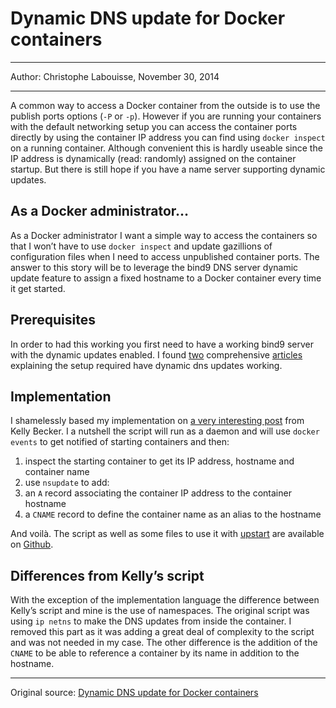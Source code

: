 # Dynamic DNS update for Docker containers

---

Author: Christophe Labouisse, November 30, 2014

---

A common way to access a Docker container from the outside is to use the publish ports options (`-P` or `-p`). However if you are running your containers with the default networking setup you can access the container ports directly by using the container IP address you can find using `docker inspect` on a running container. Although convenient this is hardly useable since the IP address is dynamically (read: randomly) assigned on the container startup. But there is still hope if you have a name server supporting dynamic updates.

## As a Docker administrator…

As a Docker administrator I want a simple way to access the containers so that I won’t have to use `docker inspect` and update gazillions of configuration files when I need to access unpublished container ports. The answer to this story will be to leverage the bind9 DNS server dynamic update feature to assign a fixed hostname to a Docker container every time it get started.

## Prerequisites

In order to had this working you first need to have a working bind9 server with the dynamic updates enabled. I found [two](https://www.erianna.com/nsupdate-dynamic-dns-updates-with-bind9) comprehensive [articles](https://www.debian-administration.org/article/591/Using_the_dynamic_DNS_editor_nsupdate) explaining the setup required have dynamic dns updates working.

## Implementation

I shamelessly based my implementation on [a very interesting post](http://objectiveoriented.com/devops/2014/02/15/docker-io-service-discovery-your-network-and-how-to-make-it-work/) from Kelly Becker. I a nutshell the script will run as a daemon and will use `docker events` to get notified of starting containers and then:

1. inspect the starting container to get its IP address, hostname and container name
2. use `nsupdate` to add:
3. an `A` record associating the container IP address to the container hostname
4. a `CNAME` record to define the container name as an alias to the hostname

And voilà. The script as well as some files to use it with [upstart](http://upstart.ubuntu.com/) are available on [Github](https://github.com/ggtools/docker-tools).

## Differences from Kelly’s script

With the exception of the implementation language the difference between Kelly’s script and mine is the use of namespaces. The original script was using `ip netns` to make the DNS updates from inside the container. I removed this part as it was adding a great deal of complexity to the script and was not needed in my case. The other difference is the addition of the `CNAME` to be able to reference a container by its name in addition to the hostname.

---

Original source: [Dynamic DNS update for Docker containers](http://www.labouisse.com/how-to/2014/11/30/dynamic-dns-update-for-docker-containers/)
